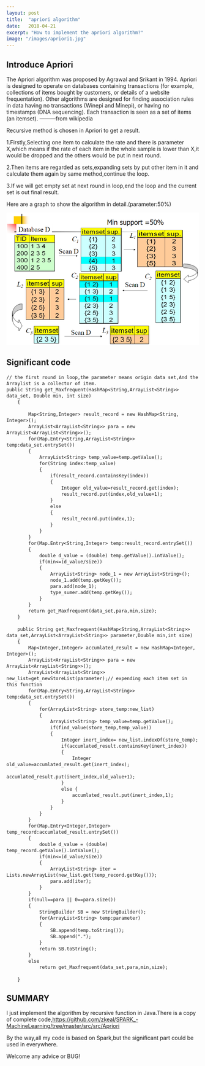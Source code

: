 ```yaml
---
layout: post
title:  "apriori algorithm"
date:   2018-04-21
excerpt: "How to implement the apriori algorithm?"
image: "/images/apriori1.jpg"
---
```


## Introduce Apriori
The Apriori algorithm was proposed by Agrawal and Srikant in 1994. Apriori is designed to operate on databases containing transactions (for example, collections of items bought by customers, or details of a website frequentation). Other algorithms are designed for finding association rules in data having no transactions (Winepi and Minepi), or having no timestamps (DNA sequencing). Each transaction is seen as a set of items (an itemset).  ———from wikipedia

Recursive method is chosen in Apriori to get a result.

1.Firstly,Selecting one item to calculate the rate and there is parameter X,which means if the rate of each item in the whole sample is lower than X,it would be dropped and the others would be put in next round.

2.Then items are regarded as sets,expanding sets by put other item in it and calculate them again by same method,continue the loop.

3.If we will get empty set at next round in loop,end the loop and the current set is out final result.
 
Here are a graph to show the algorithm in detail.(parameter:50%)

![image](/images/explain_apriori.png)

## Significant code

```
// the first round in loop,the parameter means origin data set,And the Arraylist is a collector of item.
public String get_Maxfrequent(HashMap<String,ArrayList<String>> data_set, Double min, int size)
    {

        Map<String,Integer> result_record = new HashMap<String, Integer>();
        ArrayList<ArrayList<String>> para = new ArrayList<ArrayList<String>>();
        for(Map.Entry<String,ArrayList<String>> temp:data_set.entrySet())
        {
            ArrayList<String> temp_value=temp.getValue();
            for(String index:temp_value)
            {
                if(result_record.containsKey(index))
                {
                    Integer old_value=result_record.get(index);
                    result_record.put(index,old_value+1);
                }
                else
                {
                    result_record.put(index,1);
                }
            }
        }
        for(Map.Entry<String,Integer> temp:result_record.entrySet())
        {
            double d_value = (double) temp.getValue().intValue();
            if(min<=(d_value/size))
            {
                ArrayList<String> node_1 = new ArrayList<String>();
                node_1.add(temp.getKey());
                para.add(node_1);
                type_sumer.add(temp.getKey());
            }
        }
        return get_Maxfrequent(data_set,para,min,size);
    }

    public String get_Maxfrequent(HashMap<String,ArrayList<String>> data_set,ArrayList<ArrayList<String>> parameter,Double min,int size)
    {
        Map<Integer,Integer> accumlated_result = new HashMap<Integer, Integer>();
        ArrayList<ArrayList<String>> para = new ArrayList<ArrayList<String>>();
        ArrayList<ArrayList<String>> new_list=get_newStoreList(parameter);// expending each item set in this function
        for(Map.Entry<String,ArrayList<String>> temp:data_set.entrySet())
        {
            for(ArrayList<String> store_temp:new_list)
            {
                ArrayList<String> temp_value=temp.getValue();
                if(find_value(store_temp,temp_value))
                {
                    Integer inert_index= new_list.indexOf(store_temp);
                    if(accumlated_result.containsKey(inert_index))
                    {
                        Integer old_value=accumlated_result.get(inert_index);
                        accumlated_result.put(inert_index,old_value+1);
                    }
                    else {
                        accumlated_result.put(inert_index,1);
                    }
                }
            }
        }
        for(Map.Entry<Integer,Integer> temp_record:accumlated_result.entrySet())
        {
            double d_value = (double) temp_record.getValue().intValue();
            if(min<=(d_value/size))
            {
                ArrayList<String> iter = Lists.newArrayList(new_list.get(temp_record.getKey()));
                para.add(iter);
            }
        }
        if(null==para || 0==para.size())
        {
            StringBuilder SB = new StringBuilder();
            for(ArrayList<String> temp:parameter)
            {
                SB.append(temp.toString());
                SB.append(".");
            }
            return SB.toString();
        }
        else
            return get_Maxfrequent(data_set,para,min,size);

    }
```

## SUMMARY
I just implement the algorithm by recursive function in Java.There is a copy of complete code,https://github.com/zkeal/SPARK_-MachineLearning/tree/master/src/src/Apriori

By the way,all my code is based on Spark,but the significant part could be used in everywhere.

Welcome any advice or BUG!
